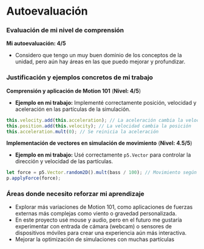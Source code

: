 # Autoevaluación
### Evaluación de mi nivel de comprensión
**Mi autoevaluación: 4/5**

-   Considero que tengo un muy buen dominio de los conceptos de la unidad, pero aún hay áreas en las que puedo mejorar y profundizar.

### Justificación y ejemplos concretos de mi trabajo

**Comprensión y aplicación de Motion 101** (**Nivel: 4/5**)

-   **Ejemplo en mi trabajo:** Implementé correctamente posición, velocidad y aceleración en las partículas de la simulación.
```js
this.velocity.add(this.acceleration); // La aceleración cambia la velocidad
this.position.add(this.velocity); // La velocidad cambia la posición
this.acceleration.mult(0); // Se reinicia la aceleración
```

**Implementación de vectores en simulación de movimiento** (**Nivel: 4.5/5**)

-   **Ejemplo en mi trabajo:** Usé correctamente `p5.Vector` para controlar la dirección y velocidad de las partículas.

```js
let force = p5.Vector.random2D().mult(bass / 100); // Movimiento según bajos
p.applyForce(force);
```

### Áreas donde necesito reforzar mi aprendizaje
- Explorar más variaciones de Motion 101, como aplicaciones de fuerzas externas más complejas como viento o gravedad personalizada.
- En este proyecto usé mouse y audio, pero en el futuro me gustaría experimentar con entrada de cámara (webcam) o sensores de dispositivos móviles para crear una experiencia aún más interactiva.
- Mejorar la optimización de simulaciones con muchas partículas
